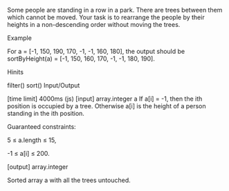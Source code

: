 Some people are standing in a row in a park. There are trees between them which cannot be moved. Your task is to rearrange the people by their heights in a non-descending order without moving the trees.

Example

For a = [-1, 150, 190, 170, -1, -1, 160, 180], the output should be sortByHeight(a) = [-1, 150, 160, 170, -1, -1, 180, 190].

Hinits

filter()
sort()
Input/Output

[time limit] 4000ms (js)
[input] array.integer a
If a[i] = -1, then the ith position is occupied by a tree. Otherwise a[i] is the height of a person standing in the ith position.

Guaranteed constraints:

5 ≤ a.length ≤ 15,

-1 ≤ a[i] ≤ 200.

[output] array.integer

Sorted array a with all the trees untouched.
